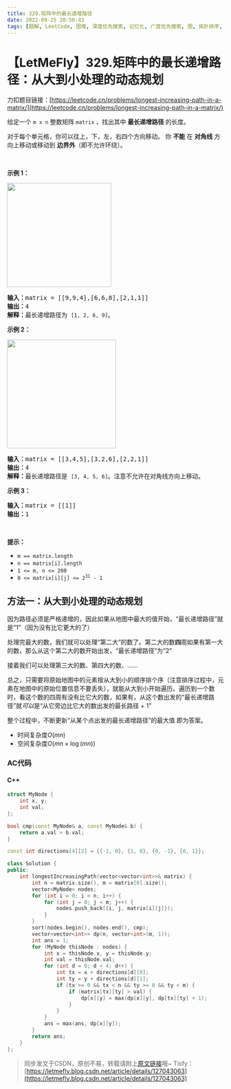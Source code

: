 ```yaml
---
title: 329.矩阵中的最长递增路径
date: 2022-09-25 20:50:43
tags: [题解, LeetCode, 困难, 深度优先搜索, 记忆化, 广度优先搜索, 图, 拓扑排序, 记忆化搜索, 动态规划, 排序]
---
```


# 【LetMeFly】329.矩阵中的最长递增路径：从大到小处理的动态规划

力扣题目链接：[https://leetcode.cn/problems/longest-increasing-path-in-a-matrix/](https://leetcode.cn/problems/longest-increasing-path-in-a-matrix/)

<p>给定一个 <code>m x n</code> 整数矩阵 <code>matrix</code> ，找出其中 <strong>最长递增路径</strong> 的长度。</p>

<p>对于每个单元格，你可以往上，下，左，右四个方向移动。 你 <strong>不能</strong> 在 <strong>对角线</strong> 方向上移动或移动到 <strong>边界外</strong>（即不允许环绕）。</p>

<p> </p>

<p><strong>示例 1：</strong></p>
<img alt="" src="https://assets.leetcode.com/uploads/2021/01/05/grid1.jpg" style="width: 242px; height: 242px;" />
<pre>
<strong>输入：</strong>matrix = [[9,9,4],[6,6,8],[2,1,1]]
<strong>输出：</strong>4 
<strong>解释：</strong>最长递增路径为 <code>[1, 2, 6, 9]</code>。</pre>

<p><strong>示例 2：</strong></p>
<img alt="" src="https://assets.leetcode.com/uploads/2021/01/27/tmp-grid.jpg" style="width: 253px; height: 253px;" />
<pre>
<strong>输入：</strong>matrix = [[3,4,5],[3,2,6],[2,2,1]]
<strong>输出：</strong>4 
<strong>解释：</strong>最长递增路径是 <code>[3, 4, 5, 6]</code>。注意不允许在对角线方向上移动。
</pre>

<p><strong>示例 3：</strong></p>

<pre>
<strong>输入：</strong>matrix = [[1]]
<strong>输出：</strong>1
</pre>

<p> </p>

<p><strong>提示：</strong></p>

<ul>
	<li><code>m == matrix.length</code></li>
	<li><code>n == matrix[i].length</code></li>
	<li><code>1 <= m, n <= 200</code></li>
	<li><code>0 <= matrix[i][j] <= 2<sup>31</sup> - 1</code></li>
</ul>


    
## 方法一：从大到小处理的动态规划

因为路径必须是严格递增的，因此如果从地图中最大的值开始，“最长递增路径”就是“1”（因为没有比它更大的了）

处理完最大的数，我们就可以处理“第二大”的数了。第二大的数**四**周如果有第一大的数，那么从这个第二大的数开始出发，“最长递增路径”为“2”

接着我们可以处理第三大的数、第四大的数、……

总之，只需要将原始地图中的元素按从大到小的顺序排个序（注意排序过程中，元素在地图中的原始位置信息不要丢失），就能从大到小开始遍历。遍历到一个数时，看这个数的四周有没有比它大的数，如果有，从这个数出发的“最长递增路径”就*可以*是“从它旁边比它大的数出发的最长路径 + 1”

整个过程中，不断更新“从某个点出发的最长递增路径”的最大值 即为答案。

+ 时间复杂度$O(m n)$
+ 空间复杂度$O(m n\times \log (m n))$

### AC代码

#### C++

```cpp
struct MyNode {
    int x, y;
    int val;
};

bool cmp(const MyNode& a, const MyNode& b) {
    return a.val > b.val;
}

const int directions[4][2] = {{-1, 0}, {1, 0}, {0, -1}, {0, 1}};

class Solution {
public:
    int longestIncreasingPath(vector<vector<int>>& matrix) {
        int n = matrix.size(), m = matrix[0].size();
        vector<MyNode> nodes;
        for (int i = 0; i < n; i++) {
            for (int j = 0; j < m; j++) {
                nodes.push_back({i, j, matrix[i][j]});
            }
        }
        sort(nodes.begin(), nodes.end(), cmp);
        vector<vector<int>> dp(n, vector<int>(m, 1));
        int ans = 1;
        for (MyNode thisNode : nodes) {
            int x = thisNode.x, y = thisNode.y;
            int val = thisNode.val;
            for (int d = 0; d < 4; d++) {
                int tx = x + directions[d][0];
                int ty = y + directions[d][1];
                if (tx >= 0 && tx < n && ty >= 0 && ty < m) {
                    if (matrix[tx][ty] > val) {
                        dp[x][y] = max(dp[x][y], dp[tx][ty] + 1);
                    }
                }
            }
            ans = max(ans, dp[x][y]);
        }
        return ans;
    }
};
```

> 同步发文于CSDN，原创不易，转载请附上[原文链接](https://leetcode.letmefly.xyz/2022/09/25/LeetCode%200329.%E7%9F%A9%E9%98%B5%E4%B8%AD%E7%9A%84%E6%9C%80%E9%95%BF%E9%80%92%E5%A2%9E%E8%B7%AF%E5%BE%84/)哦~
> Tisfy：[https://letmefly.blog.csdn.net/article/details/127043063](https://letmefly.blog.csdn.net/article/details/127043063)
